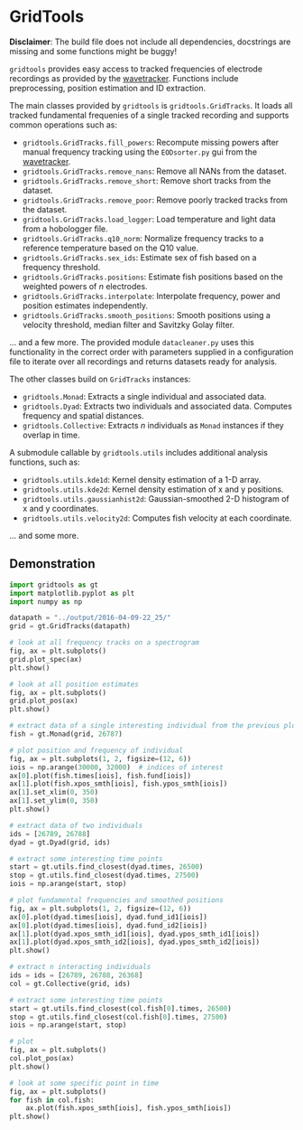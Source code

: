 # GridTools

**Disclaimer**: The build file does not include all dependencies, docstrings are missing and some functions might be buggy! 

`gridtools` provides easy access to tracked frequencies of electrode recordings as provided by the [wavetracker](https://github.com/tillraab/wavetracker.git).
Functions include preprocessing, position estimation and ID extraction.

The main classes provided by `gridtools` is `gridtools.GridTracks`. It loads all tracked fundamental frequenies of a single tracked recording and supports common operations such as:

- `gridtools.GridTracks.fill_powers`: Recompute missing powers after manual frequency tracking using the `EODsorter.py` gui from the [wavetracker](https://github.com/tillraab/wavetracker.git). 
- `gridtools.GridTracks.remove_nans`: Remove all NANs from the dataset.
- `gridtools.GridTracks.remove_short`: Remove short tracks from the dataset.
- `gridtools.GridTracks.remove_poor`: Remove poorly tracked tracks from the dataset.
- `gridtools.GridTracks.load_logger`: Load temperature and light data from a hobologger file.
- `gridtools.GridTracks.q10_norm`: Normalize frequency tracks to a reference temperature based on the Q10 value.
- `gridtools.GridTracks.sex_ids`: Estimate sex of fish based on a frequency threshold.
- `gridtools.GridTracks.positions`: Estimate fish positions based on the weighted powers of $n$ electrodes.
- `gridtools.GridTracks.interpolate`: Interpolate frequency, power and position estimates independently.
- `gridtools.GridTracks.smooth_positions`: Smooth positions using a velocity threshold, median filter and Savitzky Golay filter.

... and a few more. The provided module `datacleaner.py` uses this functionality in the correct order with parameters supplied in a configuration file to iterate over all recordings and returns datasets ready for analysis.

The other classes build on `GridTracks` instances:

- `gridtools.Monad`: Extracts a single individual and associated data.
- `gridtools.Dyad`: Extracts two individuals and associated data. Computes frequency and spatial distances.
- `gridtools.Collective`: Extracts $n$ individuals as `Monad`  instances if they overlap in time.

A submodule callable by `gridtools.utils` includes additional analysis functions, such as:

- `gridtools.utils.kde1d`: Kernel density estimation of a 1-D array.
- `gridtools.utils.kde2d`: Kernel density estimation of x and y positions.
- `gridtools.utils.gaussianhist2d`: Gaussian-smoothed 2-D histogram of x and y coordinates.
- `gridtools.utils.velocity2d`: Computes fish velocity at each coordinate.

... and some more.

## Demonstration
```python
import gridtools as gt
import matplotlib.pyplot as plt
import numpy as np

datapath = "../output/2016-04-09-22_25/"
grid = gt.GridTracks(datapath)

# look at all frequency tracks on a spectrogram
fig, ax = plt.subplots()
grid.plot_spec(ax)
plt.show()

# look at all position estimates
fig, ax = plt.subplots()
grid.plot_pos(ax)
plt.show()

# extract data of a single interesting individual from the previous plot
fish = gt.Monad(grid, 26787)

# plot position and frequency of individual
fig, ax = plt.subplots(1, 2, figsize=(12, 6))
iois = np.arange(30000, 32000)  # indices of interest
ax[0].plot(fish.times[iois], fish.fund[iois])
ax[1].plot(fish.xpos_smth[iois], fish.ypos_smth[iois])
ax[1].set_xlim(0, 350)
ax[1].set_ylim(0, 350)
plt.show()

# extract data of two individuals
ids = [26789, 26788]
dyad = gt.Dyad(grid, ids)

# extract some interesting time points
start = gt.utils.find_closest(dyad.times, 26500)
stop = gt.utils.find_closest(dyad.times, 27500)
iois = np.arange(start, stop)

# plot fundamental frequencies and smoothed positions
fig, ax = plt.subplots(1, 2, figsize=(12, 6))
ax[0].plot(dyad.times[iois], dyad.fund_id1[iois])
ax[0].plot(dyad.times[iois], dyad.fund_id2[iois])
ax[1].plot(dyad.xpos_smth_id1[iois], dyad.ypos_smth_id1[iois])
ax[1].plot(dyad.xpos_smth_id2[iois], dyad.ypos_smth_id2[iois])
plt.show()

# extract n interacting individuals
ids = ids = [26789, 26788, 26368]
col = gt.Collective(grid, ids)

# extract some interesting time points
start = gt.utils.find_closest(col.fish[0].times, 26500)
stop = gt.utils.find_closest(col.fish[0].times, 27500)
iois = np.arange(start, stop)

# plot
fig, ax = plt.subplots()
col.plot_pos(ax)
plt.show()

# look at some specific point in time
fig, ax = plt.subplots()
for fish in col.fish:
    ax.plot(fish.xpos_smth[iois], fish.ypos_smth[iois])
plt.show()
```
